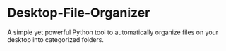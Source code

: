 # Desktop-File-Organizer
A simple yet powerful Python tool to automatically organize files on your desktop into categorized folders.
